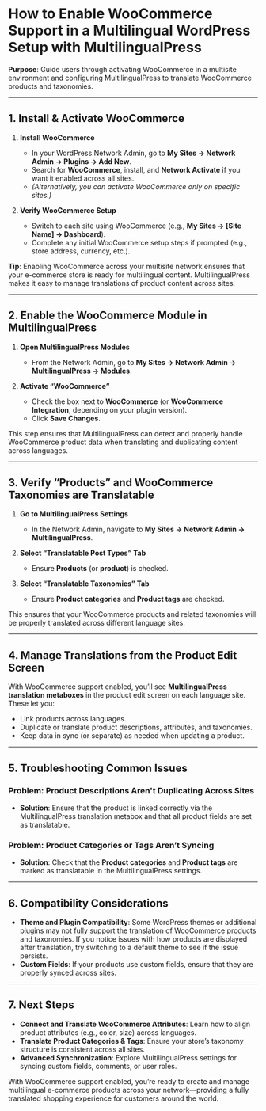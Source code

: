 # How to Enable WooCommerce Support in a Multilingual WordPress Setup with MultilingualPress

**Purpose**: Guide users through activating WooCommerce in a multisite environment and configuring MultilingualPress to translate WooCommerce products and taxonomies.

---

## 1. Install & Activate WooCommerce

1. **Install WooCommerce**
    - In your WordPress Network Admin, go to **My Sites → Network Admin → Plugins → Add New**.
    - Search for **WooCommerce**, install, and **Network Activate** if you want it enabled across all sites.
    - _(Alternatively, you can activate WooCommerce only on specific sites.)_

2. **Verify WooCommerce Setup**
    - Switch to each site using WooCommerce (e.g., **My Sites → [Site Name] → Dashboard**).
    - Complete any initial WooCommerce setup steps if prompted (e.g., store address, currency, etc.).

**Tip**: Enabling WooCommerce across your multisite network ensures that your e-commerce store is ready for multilingual content. MultilingualPress makes it easy to manage translations of product content across sites.

---

## 2. Enable the WooCommerce Module in MultilingualPress

1. **Open MultilingualPress Modules**
    - From the Network Admin, go to **My Sites → Network Admin → MultilingualPress → Modules**.

2. **Activate “WooCommerce”**
    - Check the box next to **WooCommerce** (or **WooCommerce Integration**, depending on your plugin version).
    - Click **Save Changes**.

This step ensures that MultilingualPress can detect and properly handle WooCommerce product data when translating and duplicating content across languages.

---

## 3. Verify “Products” and WooCommerce Taxonomies are Translatable

1. **Go to MultilingualPress Settings**
    - In the Network Admin, navigate to **My Sites → Network Admin → MultilingualPress**.

2. **Select “Translatable Post Types” Tab**
    - Ensure **Products** (or **product**) is checked.

3. **Select “Translatable Taxonomies” Tab**
    - Ensure **Product categories** and **Product tags** are checked.

This ensures that your WooCommerce products and related taxonomies will be properly translated across different language sites.

---

## 4. Manage Translations from the Product Edit Screen

With WooCommerce support enabled, you’ll see **MultilingualPress translation metaboxes** in the product edit screen on each language site. These let you:

- Link products across languages.
- Duplicate or translate product descriptions, attributes, and taxonomies.
- Keep data in sync (or separate) as needed when updating a product.

---

## 5. Troubleshooting Common Issues

### **Problem: Product Descriptions Aren't Duplicating Across Sites**
- **Solution**: Ensure that the product is linked correctly via the MultilingualPress translation metabox and that all product fields are set as translatable.

### **Problem: Product Categories or Tags Aren’t Syncing**
- **Solution**: Check that the **Product categories** and **Product tags** are marked as translatable in the MultilingualPress settings.

---

## 6. Compatibility Considerations

- **Theme and Plugin Compatibility**: Some WordPress themes or additional plugins may not fully support the translation of WooCommerce products and taxonomies. If you notice issues with how products are displayed after translation, try switching to a default theme to see if the issue persists.
- **Custom Fields**: If your products use custom fields, ensure that they are properly synced across sites.

---

## 7. Next Steps

- **Connect and Translate WooCommerce Attributes**: Learn how to align product attributes (e.g., color, size) across languages.
- **Translate Product Categories & Tags**: Ensure your store’s taxonomy structure is consistent across all sites.
- **Advanced Synchronization**: Explore MultilingualPress settings for syncing custom fields, comments, or user roles.

With WooCommerce support enabled, you’re ready to create and manage multilingual e-commerce products across your network—providing a fully translated shopping experience for customers around the world.
